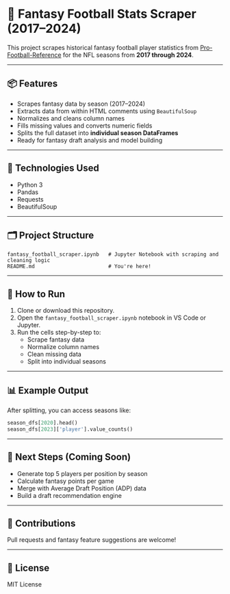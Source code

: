 # 🏈 Fantasy Football Stats Scraper (2017–2024)

This project scrapes historical fantasy football player statistics from [Pro-Football-Reference](https://www.pro-football-reference.com/) for the NFL seasons from **2017 through 2024**.

---

## 📦 Features

- Scrapes fantasy data by season (2017–2024)
- Extracts data from within HTML comments using `BeautifulSoup`
- Normalizes and cleans column names
- Fills missing values and converts numeric fields
- Splits the full dataset into **individual season DataFrames**
- Ready for fantasy draft analysis and model building

---

## 🔧 Technologies Used

- Python 3
- Pandas
- Requests
- BeautifulSoup

---

## 🗂️ Project Structure

```
fantasy_football_scraper.ipynb   # Jupyter Notebook with scraping and cleaning logic
README.md                        # You're here!
```

---

## 🚀 How to Run

1. Clone or download this repository.
2. Open the `fantasy_football_scraper.ipynb` notebook in VS Code or Jupyter.
3. Run the cells step-by-step to:
   - Scrape fantasy data
   - Normalize column names
   - Clean missing data
   - Split into individual seasons

---

## 📊 Example Output

After splitting, you can access seasons like:

```python
season_dfs[2020].head()
season_dfs[2023]['player'].value_counts()
```

---

## 🧠 Next Steps (Coming Soon)

- Generate top 5 players per position by season
- Calculate fantasy points per game
- Merge with Average Draft Position (ADP) data
- Build a draft recommendation engine

---

## 🙌 Contributions

Pull requests and fantasy feature suggestions are welcome!

---

## 📜 License

MIT License
